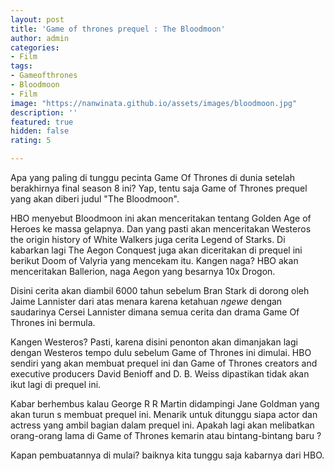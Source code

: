 ```yaml
---
layout: post
title: 'Game of thrones prequel : The Bloodmoon'
author: admin
categories:
- Film
tags:
- Gameofthrones
- Bloodmoon
- Film
image: "https://nanwinata.github.io/assets/images/bloodmoon.jpg"
description: ''
featured: true
hidden: false
rating: 5

---
```

Apa yang paling di tunggu pecinta Game Of Thrones di dunia setelah berakhirnya final season 8 ini? Yap, tentu saja Game of Thrones prequel yang akan diberi judul "The Bloodmoon".

HBO menyebut Bloodmoon ini akan menceritakan tentang Golden Age of Heroes ke massa gelapnya. Dan yang pasti akan menceritakan Westeros the origin history of White Walkers juga cerita Legend of Starks. Di kabarkan lagi The Aegon Conquest juga akan diceritakan di prequel ini berikut Doom of Valyria yang mencekam itu. Kangen naga? HBO akan menceritakan Ballerion, naga Aegon yang besarnya 10x Drogon.

Disini cerita akan diambil 6000 tahun sebelum Bran Stark di dorong oleh Jaime Lannister dari atas menara karena ketahuan _ngewe_ dengan saudarinya Cersei Lannister dimana semua cerita dan drama Game Of Thrones ini bermula.

Kangen Westeros? Pasti, karena disini penonton akan dimanjakan lagi dengan Westeros tempo dulu sebelum Game of Thrones ini dimulai. HBO sendiri yang akan membuat prequel ini dan Game of Thrones creators and executive producers David Benioff and D. B. Weiss dipastikan tidak akan ikut lagi di prequel ini.

Kabar berhembus kalau George R R Martin didampingi Jane Goldman yang akan turun s membuat prequel ini. Menarik untuk ditunggu siapa actor dan actress yang ambil bagian dalam prequel ini. Apakah lagi akan melibatkan orang-orang lama di Game of Thrones kemarin atau bintang-bintang baru ?

Kapan pembuatannya di mulai? baiknya kita tunggu saja kabarnya dari HBO.
